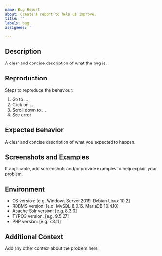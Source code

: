 ```yaml
---
name: Bug Report
about: Create a report to help us improve.
title: ''
labels: bug
assignees: ''

---
```


## Description

A clear and concise description of what the bug is.

## Reproduction

Steps to reproduce the behaviour:

1. Go to ...
2. Click on ...
3. Scroll down to ...
4. See error

## Expected Behavior

A clear and concise description of what you expected to happen.

## Screenshots and Examples

If applicable, add screenshots and/or provide examples to help explain your problem.

## Environment

 - OS version: [e.g. Windows Server 2019, Debian Linux 10.2]
 - RDBMS version: [e.g. MySQL 8.0.16, MariaDB 10.4.10]
 - Apache Solr version: [e.g. 8.3.0]
 - TYPO3 version: [e.g. 9.5.27]
 - PHP version: [e.g. 7.3.11]

## Additional Context

Add any other context about the problem here.
